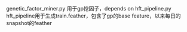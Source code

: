 genetic_factor_miner.py 用于gp挖因子，depends on hft_pipeline.py
hft_pipeline用于生成train.feather，包含了gp的base feature，以来每日的snapshot的feather
